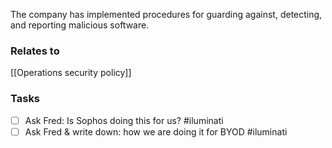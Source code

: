 The company has implemented procedures for guarding against, detecting, and reporting malicious software.


### Relates to
[[Operations security policy]]


### Tasks
- [ ] Ask Fred: Is Sophos doing this for us? #iluminati 
- [ ] Ask Fred & write down: how we are doing it for BYOD #iluminati 